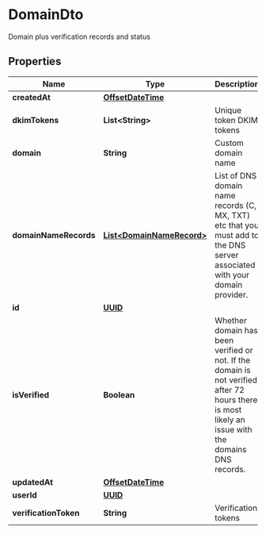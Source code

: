 

# DomainDto

Domain plus verification records and status
## Properties

Name | Type | Description | Notes
------------ | ------------- | ------------- | -------------
**createdAt** | [**OffsetDateTime**](OffsetDateTime.md) |  | 
**dkimTokens** | **List&lt;String&gt;** | Unique token DKIM tokens |  [optional]
**domain** | **String** | Custom domain name |  [optional]
**domainNameRecords** | [**List&lt;DomainNameRecord&gt;**](DomainNameRecord.md) | List of DNS domain name records (C, MX, TXT) etc that you must add to the DNS server associated with your domain provider. |  [optional]
**id** | [**UUID**](UUID.md) |  | 
**isVerified** | **Boolean** | Whether domain has been verified or not. If the domain is not verified after 72 hours there is most likely an issue with the domains DNS records. |  [optional]
**updatedAt** | [**OffsetDateTime**](OffsetDateTime.md) |  | 
**userId** | [**UUID**](UUID.md) |  | 
**verificationToken** | **String** | Verification tokens |  [optional]



